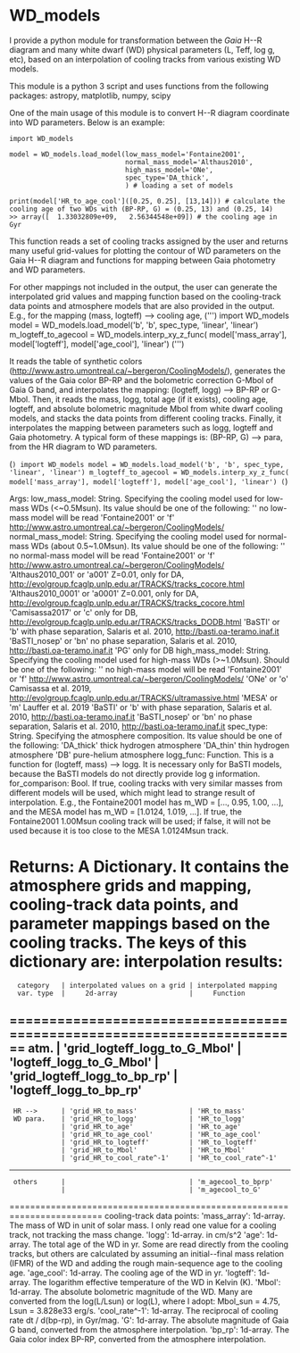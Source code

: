 # WD_models
I provide a python module for transformation between the *Gaia* H--R diagram and many white dwarf (WD) physical parameters (L, Teff, log g, etc), based on an interpolation of cooling tracks from various existing WD models.

This module is a python 3 script and uses functions from the following packages:
astropy, matplotlib, numpy, scipy

One of the main usage of this module is to convert H--R diagram coordinate into WD parameters. Below is an example:
```
import WD_models

model = WD_models.load_model(low_mass_model='Fontaine2001',
                             normal_mass_model='Althaus2010',
                             high_mass_model='ONe',
                             spec_type='DA_thick',
                             ) # loading a set of models

print(model['HR_to_age_cool']([0.25, 0.25], [13,14])) # calculate the cooling age of two WDs with (BP-RP, G) = (0.25, 13) and (0.25, 14)
>> array([  1.33032809e+09,   2.56344548e+09]) # the cooling age in Gyr
```

This function reads a set of cooling tracks assigned by the user and returns many useful grid-values for plotting the contour of WD parameters on the Gaia H--R diagram and functions for mapping between Gaia photometry and WD parameters.

For other mappings not included in the output, the user can generate the interpolated grid values and mapping function based on the cooling-track data points and atmosphere models that are also provided in the output. E.g., for the mapping (mass, logteff) --> cooling age,
(''')
import WD_models
model = WD_models.load_model('b', 'b', spec_type, 'linear', 'linear')
m_logteff_to_agecool = WD_models.interp_xy_z_func(
    model['mass_array'], model['logteff'], model['age_cool'], 'linear')
(''')





It reads the table of synthetic colors (http://www.astro.umontreal.ca/~bergeron/CoolingModels/),
generates the values of the Gaia color BP-RP and the bolometric correction
G-Mbol of Gaia G band, and interpolates the mapping:
        (logteff, logg) --> BP-RP or G-Mbol.
Then, it reads the mass, logg, total age (if it exists), cooling age,
logteff, and absolute bolometric magnitude Mbol from white dwarf cooling
models, and stacks the data points from different cooling tracks. 
  Finally, it interpolates the mapping between parameters such as logg, 
logteff and Gaia photometry. A typical form of these mappings is:
        (BP-RP, G) --> para,
from the HR diagram to WD parameters.

(```)
import WD_models
model = WD_models.load_model('b', 'b', spec_type, 'linear', 'linear')
m_logteff_to_agecool = WD_models.interp_xy_z_func(
    model['mass_array'], model['logteff'], model['age_cool'], 'linear')
(```)





Args:
    low_mass_model:     String. Specifying the cooling model used for low-
                        mass WDs (<~0.5Msun). Its value should be one of the
                            following: 
            ''                              no low-mass model will be read
            'Fontaine2001' or 'f'           http://www.astro.umontreal.ca/~bergeron/CoolingModels/
        normal_mass_model:  String. Specifying the cooling model used for 
                            normal-mass WDs (about 0.5~1.0Msun). Its value 
                            should be one of the following:
            ''                              no normal-mass model will be read
            'Fontaine2001' or 'f'           http://www.astro.umontreal.ca/~bergeron/CoolingModels/
            'Althaus2010_001' or 'a001'     Z=0.01, only for DA, http://evolgroup.fcaglp.unlp.edu.ar/TRACKS/tracks_cocore.html
            'Althaus2010_0001' or 'a0001'   Z=0.001, only for DA, http://evolgroup.fcaglp.unlp.edu.ar/TRACKS/tracks_cocore.html
            'Camisassa2017' or 'c'          only for DB, http://evolgroup.fcaglp.unlp.edu.ar/TRACKS/tracks_DODB.html
            'BaSTI' or 'b'                  with phase separation, Salaris et al. 2010, http://basti.oa-teramo.inaf.it
            'BaSTI_nosep' or 'bn'           no phase separation, Salaris et al. 2010, http://basti.oa-teramo.inaf.it
            'PG'                            only for DB
        high_mass_model:    String. Specifying the cooling model used for 
                            high-mass WDs (>~1.0Msun). Should be one of the
                            following: 
            ''                              no high-mass model will be read
            'Fontaine2001' or 'f'           http://www.astro.umontreal.ca/~bergeron/CoolingModels/
            'ONe' or 'o'                    Camisassa et al. 2019, http://evolgroup.fcaglp.unlp.edu.ar/TRACKS/ultramassive.html
            'MESA' or 'm'                   Lauffer et al. 2019
            'BaSTI' or 'b'                  with phase separation, Salaris et al. 2010, http://basti.oa-teramo.inaf.it
            'BaSTI_nosep' or 'bn'           no phase separation, Salaris et al. 2010, http://basti.oa-teramo.inaf.it
        spec_type:          String. Specifying the atmosphere composition.
                            Its value should be one of the following:
            'DA_thick'                      thick hydrogen atmosphere
            'DA_thin'                       thin hydrogen atmosphere
            'DB'                            pure-helium atmosphere
        logg_func:          Function. 
            This is a function for (logteff, mass) --> logg. It is necessary 
            only for BaSTI models, because the BaSTI models do not directly 
            provide log g information.
        for_comparison:     Bool. 
            If true, cooling tracks with very similar masses from different 
            models will be used, which might lead to strange result of
            interpolation. 
            E.g., the Fontaine2001 model has m_WD = [..., 0.95, 1.00, ...], and
            the MESA model has m_WD = [1.0124, 1.019, ...]. If true, the 
            Fontaine2001 1.00Msun cooling track will be used; if false, it will
            not be used because it is too close to the MESA 1.0124Msun track.
        
Returns:
    A Dictionary.
    It contains the atmosphere grids and mapping, cooling-track data points,
    and parameter mappings based on the cooling tracks. 
    The keys of this dictionary are:
        interpolation results:
   ========================================================================
      category   | interpolated values on a grid | interpolated mapping
      var. type  |     2d-array                  |     Function
   ========================================================================
       atm.      | 'grid_logteff_logg_to_G_Mbol' | 'logteff_logg_to_G_Mbol'
                 | 'grid_logteff_logg_to_bp_rp'  | 'logteff_logg_to_bp_rp'
   ------------------------------------------------------------------------
     HR -->      | 'grid_HR_to_mass'             | 'HR_to_mass'
     WD para.    | 'grid_HR_to_logg'             | 'HR_to_logg'
                 | 'grid_HR_to_age'              | 'HR_to_age'
                 | 'grid_HR_to_age_cool'         | 'HR_to_age_cool'
                 | 'grid_HR_to_logteff'          | 'HR_to_logteff'
                 | 'grid_HR_to_Mbol'             | 'HR_to_Mbol'
                 | 'grid_HR_to_cool_rate^-1'     | 'HR_to_cool_rate^-1'
   ------------------------------------------------------------------------
     others      |                               | 'm_agecool_to_bprp'
                 |                               | 'm_agecool_to_G'
   ======================================================================== 
    cooling-track data points:
'mass_array':   1d-array. The mass of WD in unit of solar mass. I only 
                read one value for a cooling track, not tracking the 
                mass change.
'logg':         1d-array. in cm/s^2
'age':          1d-array. The total age of the WD in yr. Some are read
                directly from the cooling tracks, but others are 
                calculated by assuming an initial--final mass relation
                (IFMR) of the WD and adding the rough main-sequence age
                to the cooling age.
'age_cool':     1d-array. The cooling age of the WD in yr.
'logteff':      1d-array. The logarithm effective temperature of the WD
                in Kelvin (K).
'Mbol':         1d-array. The absolute bolometric magnitude of the WD. 
                Many are converted from the log(L/Lsun) or log(L), where
                I adopt:
                        Mbol_sun = 4.75,
                        Lsun = 3.828e33 erg/s.
'cool_rate^-1': 1d-array. The reciprocal of cooling rate dt / d(bp-rp),
                in Gyr/mag.
        'G':            1d-array. The absolute magnitude of Gaia G band,
                        converted from the atmosphere interpolation.
        'bp_rp':        1d-array. The Gaia color index BP-RP, converted from the
                        atmosphere interpolation.
